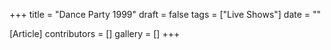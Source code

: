 +++
title = "Dance Party 1999"
draft = false
tags = ["Live Shows"]
date = ""

[Article]
contributors = []
gallery = []
+++